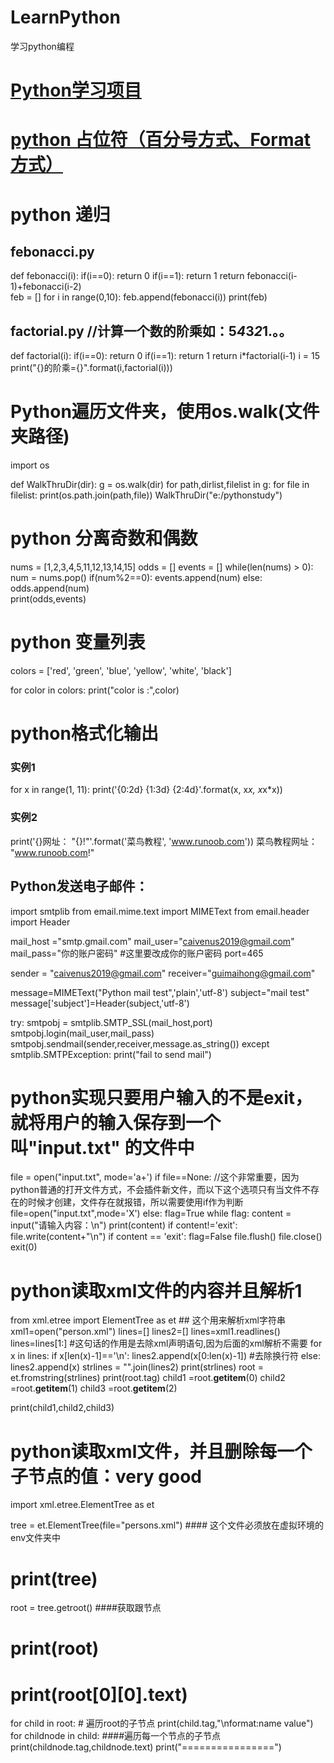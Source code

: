 # LearnPython
学习python编程
# <a href="https://github.com/geekcomputers/Python">Python学习项目</a>
# <a href="https://blog.csdn.net/tz_zs/article/details/78228542">python 占位符（百分号方式、Format 方式）</a>
# python 递归
## febonacci.py
def febonacci(i):
    if(i==0):
        return 0
    if(i==1):
        return 1
    return febonacci(i-1)+febonacci(i-2)   
feb = []
for i in range(0,10):
    feb.append(febonacci(i)) 
print(feb)
    
## factorial.py //计算一个数的阶乘如：5*4*3*2*1.。。
def factorial(i):
    if(i==0):
        return 0
    if(i==1):
        return 1
    return i*factorial(i-1)
i = 15
print("{}的阶乘={}".format(i,factorial(i)))

# Python遍历文件夹，使用os.walk(文件夹路径)
import os

def WalkThruDir(dir):
    g = os.walk(dir)
    for path,dirlist,filelist in g:
        for file in filelist:
            print(os.path.join(path,file))
WalkThruDir("e:/pythonstudy")        
# python 分离奇数和偶数
nums = [1,2,3,4,5,11,12,13,14,15]
odds = []
events = []
while(len(nums) > 0):
    num = nums.pop()
    if(num%2==0):
        events.append(num)
    else:
         odds.append(num)   
print(odds,events)        

# python 变量列表
colors = ['red', 'green', 'blue', 'yellow', 'white', 'black']
 
for color in colors:
    print("color is :",color)
    
# python格式化输出
### 实例1
for x in range(1, 11):
     print('{0:2d} {1:3d} {2:4d}'.format(x, x*x, x*x*x))
     
### 实例2
 print('{}网址： "{}!"'.format('菜鸟教程', 'www.runoob.com'))
菜鸟教程网址： "www.runoob.com!"
     
## Python发送电子邮件：
import smtplib
from email.mime.text import MIMEText
from email.header import Header

mail_host ="smtp.gmail.com"
mail_user="caivenus2019@gmail.com"
mail_pass="你的账户密码" #这里要改成你的账户密码
port=465

sender = "caivenus2019@gmail.com"
receiver="guimaihong@gmail.com"

message=MIMEText("Python mail test",'plain','utf-8')
subject="mail test"
message['subject']=Header(subject,'utf-8')

try:
  smtpobj = smtplib.SMTP_SSL(mail_host,port) 
  smtpobj.login(mail_user,mail_pass)
  smtpobj.sendmail(sender,receiver,message.as_string())
except smtplib.SMTPException:
  print("fail to send mail")
  
# python实现只要用户输入的不是exit，就将用户的输入保存到一个叫"input.txt" 的文件中
file = open("input.txt", mode='a+')
if file==None: //这个非常重要，因为python普通的打开文件方式，不会插件新文件，而以下这个选项只有当文件不存在的时候才创建，文件存在就报错，所以需要使用if作为判断
    file=open("input.txt",mode='X')
else:
    flag=True
    while flag:
        content = input("请输入内容：\n")
        print(content)
        if content!='exit':
           file.write(content+"\n")
        if content == 'exit':
          flag=False
file.flush()
file.close()
exit(0)

# python读取xml文件的内容并且解析1
from xml.etree import ElementTree as et ## 这个用来解析xml字符串
xml1=open("person.xml") 
lines=[]
lines2=[]
lines=xml1.readlines()
lines=lines[1:] #这句话的作用是去除xml声明语句,因为后面的xml解析不需要
for x in lines:
    if x[len(x)-1]=='\n':
       lines2.append(x[0:len(x)-1]) #去除换行符
    else:
        lines2.append(x)
strlines = "".join(lines2)
print(strlines)
root = et.fromstring(strlines)
print(root.tag)
child1 =root.__getitem__(0)
child2 =root.__getitem__(1)
child3 =root.__getitem__(2)

print(child1,child2,child3)

# python读取xml文件，并且删除每一个子节点的值：very good
import xml.etree.ElementTree as et

tree = et.ElementTree(file="persons.xml") #### 这个文件必须放在虚拟环境的env文件夹中
# print(tree)
root =  tree.getroot() ####获取跟节点
# print(root)
# print(root[0][0].text)
for child in root: # 遍历root的子节点
    print(child.tag,"\nformat:name value")
    for childnode in child: ####遍历每一个节点的子节点
        print(childnode.tag,childnode.text)
    print("================")

